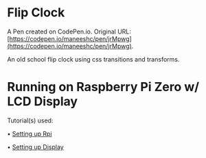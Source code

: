 # Flip Clock

A Pen created on CodePen.io. Original URL: [https://codepen.io/maneeshc/pen/jrMpwg](https://codepen.io/maneeshc/pen/jrMpwg).

An old school flip clock using css transitions and transforms.

# Running on Raspberry Pi Zero w/ LCD Display

Tutorial(s) used: 

• [Setting up Rpi](https://tellini.info/2018/08/create-a-smart-clock-with-a-raspberry-pi/)

• [Setting up Display](http://www.lcdwiki.com/3.5inch_RPi_Display)
